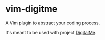 # vim-digitme
A Vim plugin to abstract your coding process.

It's meant to be used with project [DigitalMe](#).
